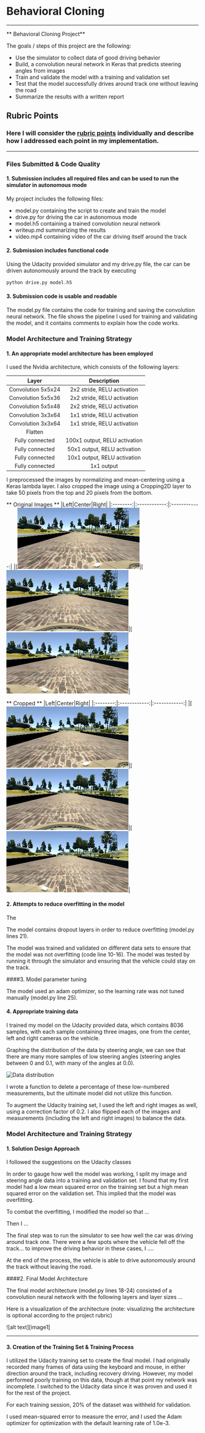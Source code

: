 # **Behavioral Cloning** 

---

** Behavioral Cloning Project**

The goals / steps of this project are the following:
* Use the simulator to collect data of good driving behavior
* Build, a convolution neural network in Keras that predicts steering angles from images
* Train and validate the model with a training and validation set
* Test that the model successfully drives around track one without leaving the road
* Summarize the results with a written report

[//]: # (Image References)

[data-distribution]: ./examples/data-distribution.png "Data distribution"
[loss-graph]: ./examples/loss-graph.png "Loss graph"
[center]: ./examples/center-sample.jpg "Center"
[left]: ./examples/left-sample.jpg "Left"
[right]: ./examples/right-sample.jpg "Right"
[center-cropped]: ./examples/center-cropped-sample.png "Center Cropped"
[left-cropped]: ./examples/left-cropped-sample.png "Left Cropped"
[right-cropped]: ./examples/right-cropped-sample.png "Right Cropped"

## Rubric Points
### Here I will consider the [rubric points](https://review.udacity.com/#!/rubrics/432/view) individually and describe how I addressed each point in my implementation.  

---
### Files Submitted & Code Quality

#### 1. Submission includes all required files and can be used to run the simulator in autonomous mode

My project includes the following files:
* model.py containing the script to create and train the model
* drive.py for driving the car in autonomous mode
* model.h5 containing a trained convolution neural network 
* writeup.md summarizing the results
* video.mp4 containing video of the car driving itself around the track

#### 2. Submission includes functional code

Using the Udacity provided simulator and my drive.py file, the car can be driven autonomously around the track by executing 

```sh
python drive.py model.h5
```

#### 3. Submission code is usable and readable

The model.py file contains the code for training and saving the convolution neural network. The file shows the pipeline I used for training and validating the model, and it contains comments to explain how the code works.

### Model Architecture and Training Strategy

#### 1. An appropriate model architecture has been employed

I used the Nvidia architecture, which consists of the following layers:

| Layer             |     Description                   | 
|:---------------------:|:---------------------------------------------:| 
| Convolution 5x5x24    | 2x2 stride, RELU activation |
| Convolution 5x5x36    | 2x2 stride, RELU activation |
| Convolution 5x5x48    | 2x2 stride, RELU activation |
| Convolution 3x3x64    | 1x1 stride, RELU activation |
| Convolution 3x3x64    | 1x1 stride, RELU activation |
| Flatten       |                        |
| Fully connected | 100x1 output, RELU activation |
| Fully connected | 50x1 output, RELU activation |
| Fully connected | 10x1 output, RELU activation |
| Fully connected | 1x1 output |

I preprocessed the images by normalizing and mean-centering using a Keras lambda layer. I also cropped the image using a Cropping2D layer to take 50 pixels from the top and 20 pixels from the bottom.

** Original Images **
|Left|Center|Right|
|:--------:|:------------:|:------------:|
|[![left][left]|[![center][center]|[![right][right]|

** Cropped **
|Left|Center|Right|
|:--------:|:------------:|:------------:|
|[![left][left]|[![center][center]|[![right][right]|

#### 2. Attempts to reduce overfitting in the model

The


The model contains dropout layers in order to reduce overfitting (model.py lines 21). 

The model was trained and validated on different data sets to ensure that the model was not overfitting (code line 10-16). The model was tested by running it through the simulator and ensuring that the vehicle could stay on the track.

####3. Model parameter tuning

The model used an adam optimizer, so the learning rate was not tuned manually (model.py line 25).

#### 4. Appropriate training data

I trained my model on the Udacity provided data, which contains 8036 samples, with each sample containing three images, one from the center, left and right cameras on the vehicle.

Graphing the distribution of the data by steering angle, we can see that there are many more samples of low steering angles (steering angles between 0 and 0.1, with many of the angles at 0.0).

![Data distribution][data-distribution]

I wrote a function to delete a percentage of these low-numbered measurements, but the ultimate model did not utilize this function.

To augment the Udacity training set, I used the left and right images as well, using a correction factor of 0.2. I also flipped each of the images and measurements (including the left and right images) to balance the data.

### Model Architecture and Training Strategy

#### 1. Solution Design Approach

I followed the suggestions on the Udacity classes











In order to gauge how well the model was working, I split my image and steering angle data into a training and validation set. I found that my first model had a low mean squared error on the training set but a high mean squared error on the validation set. This implied that the model was overfitting. 

To combat the overfitting, I modified the model so that ...

Then I ... 

The final step was to run the simulator to see how well the car was driving around track one. There were a few spots where the vehicle fell off the track... to improve the driving behavior in these cases, I ....

At the end of the process, the vehicle is able to drive autonomously around the track without leaving the road.

####2. Final Model Architecture

The final model architecture (model.py lines 18-24) consisted of a convolution neural network with the following layers and layer sizes ...

Here is a visualization of the architecture (note: visualizing the architecture is optional according to the project rubric)

![alt text][image1]




-----------------------------------------------------------------------

#### 3. Creation of the Training Set & Training Process

I utilized the Udacity training set to create the final model. I had originally recorded many frames of data using the keyboard and mouse, in either direction around the track, including recovery driving. However, my model performed poorly training on this data, though at that point my network was incomplete. I switched to the Udacity data since it was proven and used it for the rest of the project.

For each training session, 20% of the dataset was withheld for validation.

I used mean-squared error to measure the error, and I used the Adam optimizer for optimization with the default learning rate of 1.0e-3.

